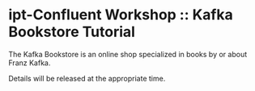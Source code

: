 # ipt-Confluent Workshop :: Kafka Bookstore Tutorial

The Kafka Bookstore is an online shop specialized in books by or about Franz Kafka.

Details will be released at the appropriate time.
